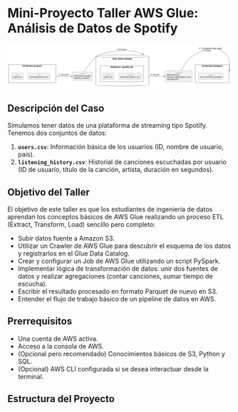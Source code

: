 # Mini-Proyecto Taller AWS Glue: Análisis de Datos de Spotify

![Diagrama ETL](diagram.png)

## Descripción del Caso

Simulamos tener datos de una plataforma de streaming tipo Spotify. Tenemos dos conjuntos de datos:
1.  **`users.csv`**: Información básica de los usuarios (ID, nombre de usuario, país).
2.  **`listening_history.csv`**: Historial de canciones escuchadas por usuario (ID de usuario, título de la canción, artista, duración en segundos).

## Objetivo del Taller

El objetivo de este taller es que los estudiantes de ingeniería de datos aprendan los conceptos básicos de AWS Glue realizando un proceso ETL (Extract, Transform, Load) sencillo pero completo:
*   Subir datos fuente a Amazon S3.
*   Utilizar un Crawler de AWS Glue para descubrir el esquema de los datos y registrarlos en el Glue Data Catalog.
*   Crear y configurar un Job de AWS Glue utilizando un script PySpark.
*   Implementar lógica de transformación de datos: unir dos fuentes de datos y realizar agregaciones (contar canciones, sumar tiempo de escucha).
*   Escribir el resultado procesado en formato Parquet de nuevo en S3.
*   Entender el flujo de trabajo básico de un pipeline de datos en AWS.

## Prerrequisitos

*   Una cuenta de AWS activa.
*   Acceso a la consola de AWS.
*   (Opcional pero recomendado) Conocimientos básicos de S3, Python y SQL.
*   (Opcional) AWS CLI configurada si se desea interactuar desde la terminal.

## Estructura del Proyecto